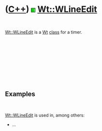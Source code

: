 



 

 

 

 

 

([C++](Cpp.md)) ![Wt](PicWt.png) [Wt::WLineEdit](CppWLineEdit.md)
===================================================================

 

[Wt::WLineEdit](CppWLineEdit.md) is a [Wt](CppWt.md)
[class](CppClass.md) for a timer.

 

 

 

 

 

Examples
--------

 

[Wt::WLineEdit](CppWLineEdit.md) is used in, among others:

-   ...

 

 

 

 

 





 



